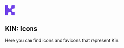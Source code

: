 ![KIN](PNG/kin_logo_32_32_Purple.png)
## KIN: Icons

Here you can find icons and favicons that represent Kin.
